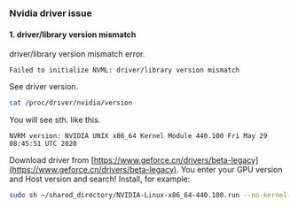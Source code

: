 ### Nvidia driver issue

#### 1. driver/library version mismatch
driver/library version mismatch error.
```
Failed to initialize NVML: driver/library version mismatch
```

See driver version.
```bash
cat /proc/driver/nvidia/version
```

You will see sth. like this.
```
NVRM version: NVIDIA UNIX x86_64 Kernel Module 440.100 Fri May 29 08:45:51 UTC 2020
``` 

Download driver from [https://www.geforce.cn/drivers/beta-legacy](https://www.geforce.cn/drivers/beta-legacy). You enter your GPU version and Host version and search!
Install, for example:
```bash
sudo sh ~/shared_directory/NVIDIA-Linux-x86_64-440.100.run --no-kernel-module
```